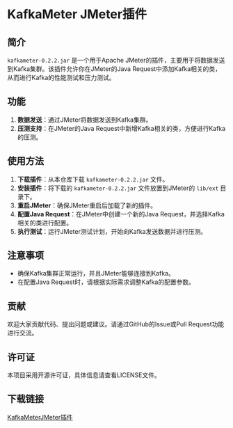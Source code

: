 # KafkaMeter JMeter插件

## 简介

`kafkameter-0.2.2.jar` 是一个用于Apache JMeter的插件，主要用于将数据发送到Kafka集群。该插件允许你在JMeter的Java Request中添加Kafka相关的类，从而进行Kafka的性能测试和压力测试。

## 功能

1. **数据发送**：通过JMeter将数据发送到Kafka集群。
2. **压测支持**：在JMeter的Java Request中新增Kafka相关的类，方便进行Kafka的压测。

## 使用方法

1. **下载插件**：从本仓库下载 `kafkameter-0.2.2.jar` 文件。
2. **安装插件**：将下载的 `kafkameter-0.2.2.jar` 文件放置到JMeter的 `lib/ext` 目录下。
3. **重启JMeter**：确保JMeter重启后加载了新的插件。
4. **配置Java Request**：在JMeter中创建一个新的Java Request，并选择Kafka相关的类进行配置。
5. **执行测试**：运行JMeter测试计划，开始向Kafka发送数据并进行压测。

## 注意事项

- 确保Kafka集群正常运行，并且JMeter能够连接到Kafka。
- 在配置Java Request时，请根据实际需求调整Kafka的配置参数。

## 贡献

欢迎大家贡献代码、提出问题或建议。请通过GitHub的Issue或Pull Request功能进行交流。

## 许可证

本项目采用开源许可证，具体信息请查看LICENSE文件。

## 下载链接

[KafkaMeterJMeter插件](https://pan.quark.cn/s/434d255ff131)